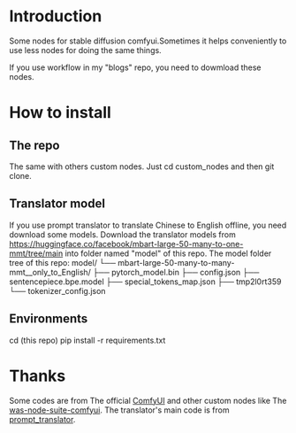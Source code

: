 # Introduction
Some nodes for stable diffusion comfyui.Sometimes it helps conveniently to use less nodes for doing the same things.

If you use workflow in my "blogs" repo, you need to dowmload these nodes.

# How to install
## The repo
The same with others custom nodes. Just cd custom_nodes and then git clone.
## Translator model
If you use prompt translator to translate Chinese to English offline, you need download some models.
Download the translator models from https://huggingface.co/facebook/mbart-large-50-many-to-one-mmt/tree/main into folder named "model" of this repo.
The model folder tree of this repo:
model/
└── mbart-large-50-many-to-many-mmt__only_to_English/
    ├── pytorch_model.bin
    ├── config.json
    ├── sentencepiece.bpe.model
    ├── special_tokens_map.json
    ├── tmp2l0rt359
    └── tokenizer_config.json
## Environments
cd (this repo)
pip install -r requirements.txt
# Thanks
Some codes are from The official [ComfyUI](https://github.com/comfyanonymous/ComfyUI.git) and other custom nodes like The [was-node-suite-comfyui](https://github.com/WASasquatch/was-node-suite-comfyui.git).
The translator's main code is from [prompt_translator](https://github.com/ParisNeo/prompt_translator.git).